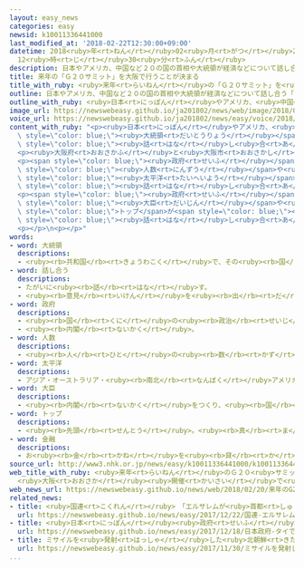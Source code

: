 ```yaml
---
layout: easy_news
categories: easy
newsid: k10011336441000
last_modified_at: '2018-02-22T12:30:00+09:00'
datetime: 2018<ruby>年<rt>ねん</rt></ruby>02<ruby>月<rt>がつ</rt></ruby>22<ruby>日<rt>にち</rt></ruby>
  12<ruby>時<rt>じ</rt></ruby>30<ruby>分<rt>ふん</rt></ruby>
description: 日本やアメリカ、中国など２０の国の首相や大統領が経済などについて話し合う「Ｇ２０サミット」が、来年日本で初めて行われます。
title: 来年の「Ｇ２０サミット」を大阪で行うことが決まる
title_with_ruby: <ruby>来年<rt>らいねん</rt></ruby>の「Ｇ２０サミット」を<ruby>大阪<rt>おおさか</rt></ruby>で<ruby>行<rt>おこな</rt></ruby>うことが<ruby>決<rt>き</rt></ruby>まる
outline: 日本やアメリカ、中国など２０の国の首相や大統領が経済などについて話し合う「Ｇ２０サミット」が、来年日本で初めて行われます。
outline_with_ruby: <ruby>日本<rt>にっぽん</rt></ruby>やアメリカ、<ruby>中国<rt>ちゅうごく</rt></ruby>など２０の<ruby>国<rt>くに</rt></ruby>の<ruby>首相<rt>しゅしょう</rt></ruby>や<ruby>大統領<rt>だいとうりょう</rt></ruby>が<ruby>経済<rt>けいざい</rt></ruby>などについて<ruby>話<rt>はな</rt></ruby>し<ruby>合<rt>あ</rt></ruby>う「Ｇ２０サミット」が、<ruby>来年<rt>らいねん</rt></ruby><ruby>日本<rt>にっぽん</rt></ruby>で<ruby>初<rt>はじ</rt></ruby>めて<ruby>行<rt>おこな</rt></ruby>われます。
image_url: https://newswebeasy.github.io/ja201802/news/web/image/2018/02/20/K10011336441_1802201852_1802201853_01_02.jpg
voice_url: https://newswebeasy.github.io/ja201802/news/easy/voice/2018/02/22/k10011336441000.mp3
content_with_ruby: "<p><ruby>日本<rt>にっぽん</rt></ruby>やアメリカ、<ruby>中国<rt>ちゅうごく</rt></ruby>など２０の<ruby>国<rt>くに</rt></ruby>の<ruby>首相<rt>しゅしょう</rt></ruby>や<span\
  \ style=\"color: blue;\"><ruby>大統領<rt>だいとうりょう</rt></ruby></span>が<ruby>経済<rt>けいざい</rt></ruby>などについて<span\
  \ style=\"color: blue;\"><ruby>話<rt>はな</rt></ruby>し<ruby>合<rt>あ</rt></ruby>う</span>「Ｇ２０サミット」が、<ruby>来年<rt>らいねん</rt></ruby><ruby>日本<rt>にっぽん</rt></ruby>で<ruby>初<rt>はじ</rt></ruby>めて<ruby>行<rt>おこな</rt></ruby>われます。</p>\n\
  <p><ruby>大阪府<rt>おおさかふ</rt></ruby>と<ruby>大阪市<rt>おおさかし</rt></ruby>、<ruby>愛知県<rt>あいちけん</rt></ruby>、<ruby>福岡市<rt>ふくおかし</rt></ruby>は、<ruby>自分<rt>じぶん</rt></ruby>たちのまちでＧ２０サミットを<ruby>行<rt>おこな</rt></ruby>ってほしいと<ruby>言<rt>い</rt></ruby>っていました。</p>\n\
  <p><span style=\"color: blue;\"><ruby>政府<rt>せいふ</rt></ruby></span>は、ホテルに<ruby>泊<rt>と</rt></ruby>まることができる<span\
  \ style=\"color: blue;\"><ruby>人数<rt>にんずう</rt></ruby></span>や<ruby>安全<rt>あんぜん</rt></ruby>の<ruby>問題<rt>もんだい</rt></ruby>などを<ruby>調<rt>しら</rt></ruby>べて、<ruby>大阪<rt>おおさか</rt></ruby>で<ruby>行<rt>おこな</rt></ruby>うことに<ruby>決<rt>き</rt></ruby>めました。<ruby>来年<rt>らいねん</rt></ruby>６<ruby>月<rt>がつ</rt></ruby>の<ruby>終<rt>お</rt></ruby>わりから７<ruby>月<rt>がつ</rt></ruby>の<ruby>初<rt>はじ</rt></ruby>めに<ruby>行<rt>おこな</rt></ruby>おうと<ruby>考<rt>かんが</rt></ruby>えています。<ruby>大阪<rt>おおさか</rt></ruby>では、１９９５<ruby>年<rt>ねん</rt></ruby>にも<span\
  \ style=\"color: blue;\"><ruby>太平洋<rt>たいへいよう</rt></ruby></span>の<ruby>周<rt>まわ</rt></ruby>りの<ruby>国<rt>くに</rt></ruby>が<ruby>経済<rt>けいざい</rt></ruby>などについて<span\
  \ style=\"color: blue;\"><ruby>話<rt>はな</rt></ruby>し<ruby>合<rt>あ</rt></ruby>う</span>「ＡＰＥＣ」を<ruby>行<rt>おこな</rt></ruby>いました。</p>\n\
  <p><span style=\"color: blue;\"><ruby>政府<rt>せいふ</rt></ruby></span>は、Ｇ２０サミットと<ruby>同<rt>おな</rt></ruby>じころに<span\
  \ style=\"color: blue;\"><ruby>大臣<rt>だいじん</rt></ruby></span>や<ruby>銀行<rt>ぎんこう</rt></ruby>の<span\
  \ style=\"color: blue;\">トップ</span>が<span style=\"color: blue;\"><ruby>金融<rt>きんゆう</rt></ruby></span>などについて<span\
  \ style=\"color: blue;\"><ruby>話<rt>はな</rt></ruby>し<ruby>合<rt>あ</rt></ruby>う</span><ruby>会議<rt>かいぎ</rt></ruby>を<ruby>福岡市<rt>ふくおかし</rt></ruby>で<ruby>行<rt>おこな</rt></ruby>うことにしました。</p>\n\
  <p></p>\n<p></p>"
words:
- word: 大統領
  descriptions:
  - <ruby><rb>共和国</rb><rt>きょうわこく</rt></ruby>で、その<ruby><rb>国</rb><rt>くに</rt></ruby>を<ruby><rb>代表</rb><rt>だいひょう</rt></ruby>する<ruby><rb>人</rb><rt>ひと</rt></ruby>。
- word: 話し合う
  descriptions:
  - たがいに<ruby><rb>話</rb><rt>はな</rt></ruby>す。
  - <ruby><rb>意見</rb><rt>いけん</rt></ruby>を<ruby><rb>出</rb><rt>だ</rt></ruby>し<ruby><rb>合</rb><rt>あ</rt></ruby>う。
- word: 政府
  descriptions:
  - <ruby><rb>国</rb><rt>くに</rt></ruby>の<ruby><rb>政治</rb><rt>せいじ</rt></ruby>を<ruby><rb>行</rb><rt>おこな</rt></ruby>うところ。
  - <ruby><rb>内閣</rb><rt>ないかく</rt></ruby>。
- word: 人数
  descriptions:
  - <ruby><rb>人</rb><rt>ひと</rt></ruby>の<ruby><rb>数</rb><rt>かず</rt></ruby>。にんず。
- word: 太平洋
  descriptions:
  - アジア・オーストラリア・<ruby><rb>南北</rb><rt>なんぼく</rt></ruby>アメリカ・<ruby><rb>南極</rb><rt>なんきょく</rt></ruby>の<ruby><rb>五</rb><rt>いつ</rt></ruby>つの<ruby><rb>大陸</rb><rt>たいりく</rt></ruby>に<ruby><rb>囲</rb><rt>かこ</rt></ruby>まれた、<ruby><rb>世界</rb><rt>せかい</rt></ruby>でいちばん<ruby><rb>広</rb><rt>ひろ</rt></ruby>い<ruby><rb>海</rb><rt>うみ</rt></ruby>。
- word: 大臣
  descriptions:
  - <ruby><rb>内閣</rb><rt>ないかく</rt></ruby>をつくり、<ruby><rb>国</rb><rt>くに</rt></ruby>の<ruby><rb>政治</rb><rt>せいじ</rt></ruby>で、もっとも<ruby><rb>責任</rb><rt>せきにん</rt></ruby>のある<ruby><rb>人</rb><rt>ひと</rt></ruby>。<ruby><rb>総理大臣</rb><rt>そうりだいじん</rt></ruby>と<ruby><rb>国務大臣</rb><rt>こくむだいじん</rt></ruby>とがある。
- word: トップ
  descriptions:
  - <ruby><rb>先頭</rb><rt>せんとう</rt></ruby>。<ruby><rb>真</rb><rt>ま</rt></ruby>っ<ruby><rb>先</rb><rt>さき</rt></ruby>。<ruby><rb>一番</rb><rt>いちばん</rt></ruby>。
- word: 金融
  descriptions:
  - お<ruby><rb>金</rb><rt>かね</rt></ruby>を<ruby><rb>貸</rb><rt>か</rt></ruby>したり、<ruby><rb>預</rb><rt>あず</rt></ruby>かったりすること。
source_url: http://www3.nhk.or.jp/news/easy/k10011336441000/k10011336441000.html
web_title_with_ruby: <ruby>来年<rt>らいねん</rt></ruby>のＧ２０<ruby>サミット<rt>さみっと</rt></ruby>
  <ruby>大阪<rt>おおさか</rt></ruby><ruby>開催<rt>かいさい</rt></ruby>で<ruby>決定<rt>けってい</rt></ruby>
web_news_url: https://newswebeasy.github.io/news/web/2018/02/20/来年のG20サミット-大阪開催で決定
related_news:
- title: <ruby>国連<rt>こくれん</rt></ruby>　「エルサレムが<ruby>首都<rt>しゅと</rt></ruby>」と<ruby>言<rt>い</rt></ruby>うアメリカを<ruby>認<rt>みと</rt></ruby>めない
  url: https://newswebeasy.github.io/news/easy/2017/12/22/国連-エルサレムが首都と言うアメリカを認めない
- title: <ruby>日本<rt>にっぽん</rt></ruby><ruby>政府<rt>せいふ</rt></ruby>　タイで<ruby>新幹線<rt>しんかんせん</rt></ruby>を２０２５<ruby>年<rt>ねん</rt></ruby>に<ruby>走<rt>はし</rt></ruby>らせる<ruby>計画<rt>けいかく</rt></ruby>を<ruby>説明<rt>せつめい</rt></ruby>
  url: https://newswebeasy.github.io/news/easy/2017/12/18/日本政府-タイで新幹線を2025年に走らせる計画を説明
- title: ミサイルを<ruby>発射<rt>はっしゃ</rt></ruby>した<ruby>北朝鮮<rt>きたちょうせん</rt></ruby>について<ruby>国連<rt>こくれん</rt></ruby>が<ruby>会議<rt>かいぎ</rt></ruby>を<ruby>開<rt>ひら</rt></ruby>く
  url: https://newswebeasy.github.io/news/easy/2017/11/30/ミサイルを発射した北朝鮮について国連が会議を開く
...
```

